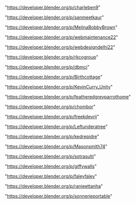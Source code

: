 "https://developer.blender.org/p/charleben9"

"https://developer.blender.org/p/sanmeetkaur"

"https://developer.blender.org/p/MelinaBobbyBrown"

"https://developer.blender.org/p/webmaintenance22"

"https://developer.blender.org/p/webdesigndelhi22"

"https://developer.blender.org/p/rkcogroup"

"https://developer.blender.org/p/dbmci"

"https://developer.blender.org/p/Birthcottage"

"https://developer.blender.org/p/KevinCurry_Unity"

"https://developer.blender.org/p/featheredgreyparrothome"

"https://developer.blender.org/p/chombor"

"https://developer.blender.org/p/freekdevrij"

"https://developer.blender.org/p/Leftunderatree"

"https://developer.blender.org/p/kedrepidre"

"https://developer.blender.org/p/Masonsmith74"

"https://developer.blender.org/p/sotrasulti"

"https://developer.blender.org/p/giffywalls"

"https://developer.blender.org/p/faleyfaley"

"https://developer.blender.org/p/ranjeettanha"

"https://developer.blender.org/p/sonnerieportable"

